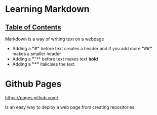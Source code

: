 # Learning Markdown

## [Table of Contents](README.md)

Markdown is a way of writing text on a webpage

- Adding a **"#"** before text creates a header and if you add more **"##"** makes a smaller header
- Adding a **"**"** before text makes text **bold**
- Adding a **"*"** italicises the text

# Github Pages

https://pages.github.com/

Is an easy way to deploy a web page from creating repositories.


